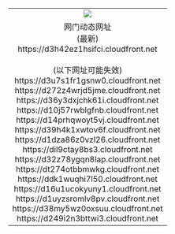 ﻿<table>
  <tr></tr>
  <tr><td colspan=2 align=center><img src="https://d3h42ez1hsifci.cloudfront.net/Up/oGate.jpg" /></td></tr>
  <tr><td colspan=2 align=center>网门动态网址<br/>(最新)
<br>https://d3h42ez1hsifci.cloudfront.net
<br/><br/>(以下网址可能失效)
<br>https://d3u7s1fr1gsnw0.cloudfront.net
<br>https://d272z4wrjd5jme.cloudfront.net
<br>https://d36y3dxjchk61i.cloudfront.net
<br>https://d10j57rwblgfnb.cloudfront.net
<br>https://d14prhqwoyt5vj.cloudfront.net
<br>https://d39h4k1xwtov6f.cloudfront.net
<br>https://d1dza86z0vzl26.cloudfront.net
<br>https://dil9ctay8bs3.cloudfront.net
<br>https://d32z78ygqn8lap.cloudfront.net
<br>https://dt274otbbmwkg.cloudfront.net
<br>https://ddk1wuqhi7l50.cloudfront.net
<br>https://d16u1ucokyuny1.cloudfront.net
<br>https://d1uyzsromlv8pv.cloudfront.net
<br>https://d38my5wz0oxsuu.cloudfront.net
<br>https://d249i2n3bttwi3.cloudfront.net
    </td>
  </tr>
</table>
